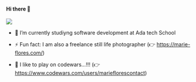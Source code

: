   ####                 Hi there 👋


![](https://media.giphy.com/media/ZVik7pBtu9dNS/giphy.gif)




- 🔭 I’m currently studiyng software development at Ada tech School

- ⚡ Fun fact: I am also a freelance still life photographer (👉 https://marie-flores.com/)
- 🙈 I like to play on codewars...!!! (👉 https://www.codewars.com/users/marieflorescontact)

